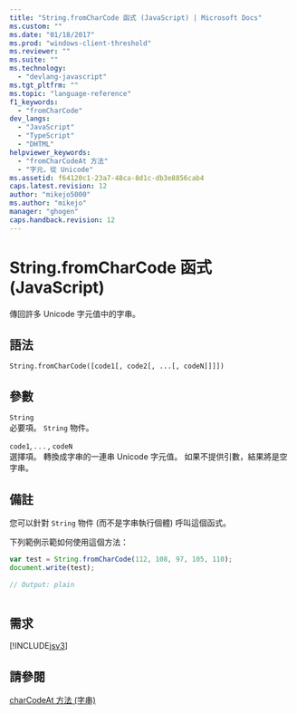 ```yaml
---
title: "String.fromCharCode 函式 (JavaScript) | Microsoft Docs"
ms.custom: ""
ms.date: "01/18/2017"
ms.prod: "windows-client-threshold"
ms.reviewer: ""
ms.suite: ""
ms.technology: 
  - "devlang-javascript"
ms.tgt_pltfrm: ""
ms.topic: "language-reference"
f1_keywords: 
  - "fromCharCode"
dev_langs: 
  - "JavaScript"
  - "TypeScript"
  - "DHTML"
helpviewer_keywords: 
  - "fromCharCodeAt 方法"
  - "字元，從 Unicode"
ms.assetid: f64120c1-23a7-48ca-8d1c-db3e8856cab4
caps.latest.revision: 12
author: "mikejo5000"
ms.author: "mikejo"
manager: "ghogen"
caps.handback.revision: 12
---
```

# String.fromCharCode 函式 (JavaScript)
傳回許多 Unicode 字元值中的字串。  
  
## 語法  
  
```  
String.fromCharCode([code1[, code2[, ...[, codeN]]]])   
```  
  
## 參數  
 `String`  
 必要項。  `String` 物件。  
  
 `code1`, . . . , `codeN`  
 選擇項。  轉換成字串的一連串 Unicode 字元值。  如果不提供引數，結果將是空字串。  
  
## 備註  
 您可以針對 `String` 物件 \(而不是字串執行個體\) 呼叫這個函式。  
  
 下列範例示範如何使用這個方法：  
  
```javascript  
var test = String.fromCharCode(112, 108, 97, 105, 110);  
document.write(test);  
  
// Output: plain  
  
```  
  
## 需求  
 [!INCLUDE[jsv3](../../javascript/reference/includes/jsv3-md.md)]  
  
## 請參閱  
 [charCodeAt 方法 \(字串\)](../../javascript/reference/charcodeat-method-string-javascript.md)